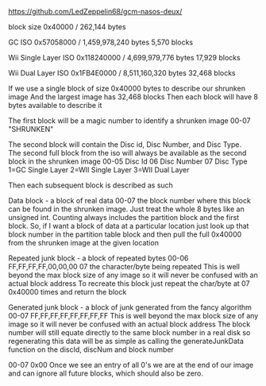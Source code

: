 https://github.com/LedZeppelin68/gcm-nasos-deux/

block size 0x40000 / 262,144 bytes

GC ISO 0x57058000 / 1,459,978,240 bytes
5,570 blocks

Wii Single Layer ISO 0x118240000 / 4,699,979,776 bytes
17,929 blocks

Wii Dual Layer ISO 0x1FB4E0000 / 8,511,160,320 bytes
32,468 blocks

If we use a single block of size 0x40000 bytes to describe our shrunken image
And the largest image has 32,468 blocks
Then each block will have 8 bytes available to describe it

The first block will be a magic number to identify a shrunken image
00-07 "SHRUNKEN"

The second block will contain the Disc id, Disc Number, and Disc Type.  
The second full block from the iso will always be available as the second block in the shrunken image
00-05 Disc Id
06 Disc Number
07 Disc Type 1=GC Single Layer 2=WII Single Layer 3=WII Dual Layer

Then each subsequent block is described as such

Data block - a block of real data
00-07 the block number where this block can be found in the shrunken image. Just treat the whole 8 bytes like an unsigned int.
Counting always includes the partition block and the first block.
So, if I want a block of data at a particular location just look up that block number in the partition table block
and then pull the full 0x40000 from the shrunken image at the given location

Repeated junk block - a block of repeated bytes
00-06 FF,FF,FF,FF,00,00,00
07 the character/byte being repeated
This is well beyond the max block size of any image so it will never be confused with an actual block address
To recreate this block just repeat the char/byte at 07 0x40000 times and return the block

Generated junk block - a block of junk generated from the fancy algorithm
00-07 FF,FF,FF,FF,FF,FF,FF,FF 
This is well beyond the max block size of any image so it will never be confused with an actual block address
The block number will still equate directly to the same block number in a real disk so regenerating 
this data will be as simple as calling the generateJunkData function on the discId, discNum and block number


00-07 0x00
Once we see an entry of all 0's we are at the end of our image and can ignore all future blocks, which should also be zero.